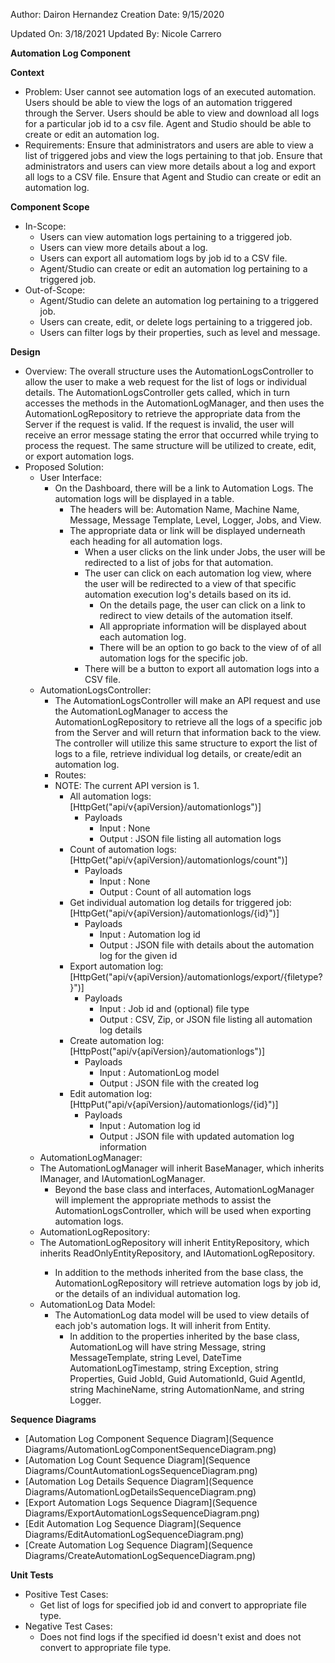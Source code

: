 Author: Dairon Hernandez
Creation Date: 9/15/2020

Updated On: 3/18/2021
Updated By: Nicole Carrero

**Automation Log Component**

**Context**

- Problem: User cannot see automation logs of an executed automation.  Users should be able to view the logs of an automation triggered through the Server. Users should be able to view and download all logs for a particular job id to a csv file.  Agent and Studio should be able to create or edit an automation log.
- Requirements: Ensure that administrators and users are able to view a list of triggered jobs and view the logs pertaining to that job.  Ensure that administrators and users can view more details about a log and export all logs to a CSV file.  Ensure that Agent and Studio can create or edit an automation log.

**Component Scope**

- In-Scope:
  - Users can view automation logs pertaining to a triggered job.
  - Users can view more details about a log.
  - Users can export all automatiom logs by job id to a CSV file.
  - Agent/Studio can create or edit an automation log pertaining to a triggered job.
- Out-of-Scope:
  - Agent/Studio can delete an automation log pertaining to a triggered job.
  - Users can create, edit, or delete logs pertaining to a triggered job.
  - Users can filter logs by their properties, such as level and message.

**Design**

- Overview: The overall structure uses the AutomationLogsController to allow the user to make a web request for the list of logs or individual details.  The AutomationLogsController gets called, which in turn accesses the methods in the AutomationLogManager, and then uses the AutomationLogRepository to retrieve the appropriate data from the Server if the request is valid.  If the request is invalid, the user will receive an error message stating the error that occurred while trying to process the request.  The same structure will be utilized to create, edit, or export automation logs.
- Proposed Solution:
  - User Interface:
    - On the Dashboard, there will be a link to Automation Logs.  The automation logs will be displayed in a table.
      - The headers will be: Automation Name, Machine Name, Message, Message Template, Level, Logger, Jobs, and View.
      - The appropriate data or link will be displayed underneath each heading for all automation logs.
        - When a user clicks on the link under Jobs, the user will be redirected to a list of jobs for that automation.
        - The user can click on each automation log view, where the user will be redirected to a view of that specific automation execution log's details based on its id.
          - On the details page, the user can click on a link to redirect to view details of the automation itself.
          - All appropriate information will be displayed about each automation log.
          - There will be an option to go back to the view of of all automation logs for the specific job.
        - There will be a button to export all automation logs into a CSV file.
  - AutomationLogsController:
    - The AutomationLogsController will make an API request and use the AutomationLogManager to access the AutomationLogRepository to retrieve all the logs of a specific job from the Server and will return that information back to the view.  The controller will utilize this same structure to export the list of logs to a file, retrieve individual log details, or create/edit an automation log.
    - Routes:
    - NOTE: The current API version is 1.
      - All automation logs: [HttpGet("api/v{apiVersion}/automationlogs")]
        - Payloads
          - Input : None
          - Output : JSON file listing all automation logs
      - Count of automation logs: [HttpGet("api/v{apiVersion}/automationlogs/count")]
        - Payloads
          - Input : None
          - Output : Count of all automation logs
      - Get individual automation log details for triggered job: [HttpGet("api/v{apiVersion}/automationlogs/{id}")]
        - Payloads
          - Input : Automation log id
          - Output : JSON file with details about the automation log for the given id
      - Export automation log: [HttpGet("api/v{apiVersion}/automationlogs/export/{filetype?}")]
        - Payloads
          - Input : Job id and (optional) file type
          - Output : CSV, Zip, or JSON file listing all automation log details
      - Create automation log: [HttpPost("api/v{apiVersion}/automationlogs")]
        - Payloads
          - Input : AutomationLog model
          - Output : JSON file with the created log
      - Edit automation log: [HttpPut("api/v{apiVersion}/automationlogs/{id}")]
        - Payloads
          - Input : Automation log id
          - Output : JSON file with updated automation log information
  - AutomationLogManager:
   - The AutomationLogManager will inherit BaseManager, which inherits IManager, and IAutomationLogManager.
      - Beyond the base class and interfaces, AutomationLogManager will implement the appropriate methods to assist the AutomationLogsController, which will be used when exporting automation logs.
  - AutomationLogRepository:
   - The AutomationLogRepository will inherit EntityRepository<AutomationLog>, which inherits ReadOnlyEntityRepository, and IAutomationLogRepository.
     - In addition to the methods inherited from the base class, the AutomationLogRepository will retrieve automation logs by job id, or the details of an individual automation log.
  - AutomationLog Data Model:
    - The AutomationLog data model will be used to view details of each job's automation logs.  It will inherit from Entity.
      - In addition to the properties inherited by the base class, AutomationLog will have string Message, string MessageTemplate, string Level, DateTime AutomationLogTimestamp, string Exception, string Properties, Guid JobId, Guid AutomationId, Guid AgentId, string MachineName, string AutomationName, and string Logger.

**Sequence Diagrams**

- [Automation Log Component Sequence Diagram](Sequence Diagrams/AutomationLogComponentSequenceDiagram.png)
- [Automation Log Count Sequence Diagram](Sequence Diagrams/CountAutomationLogsSequenceDiagram.png)
- [Automation Log Details Sequence Diagram](Sequence Diagrams/AutomationLogDetailsSequenceDiagram.png)
- [Export Automation Logs Sequence Diagram](Sequence Diagrams/ExportAutomationLogsSequenceDiagram.png)
- [Edit Automation Log Sequence Diagram](Sequence Diagrams/EditAutomationLogSequenceDiagram.png)
- [Create Automation Log Sequence Diagram](Sequence Diagrams/CreateAutomationLogSequenceDiagram.png)

**Unit Tests**

- Positive Test Cases:
  - Get list of logs for specified job id and convert to appropriate file type.
- Negative Test Cases:
  - Does not find logs if the specified id doesn't exist and does not convert to appropriate file type.
